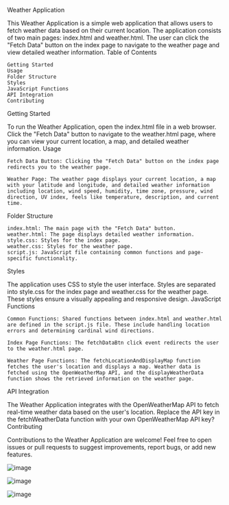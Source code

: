Weather Application

This Weather Application is a simple web application that allows users to fetch weather data based on their current location. The application consists of two main pages: index.html and weather.html. The user can click the "Fetch Data" button on the index page to navigate to the weather page and view detailed weather information.
Table of Contents

    Getting Started
    Usage
    Folder Structure
    Styles
    JavaScript Functions
    API Integration
    Contributing

Getting Started

To run the Weather Application, open the index.html file in a web browser. Click the "Fetch Data" button to navigate to the weather.html page, where you can view your current location, a map, and detailed weather information.
Usage

    Fetch Data Button: Clicking the "Fetch Data" button on the index page redirects you to the weather page.

    Weather Page: The weather page displays your current location, a map with your latitude and longitude, and detailed weather information including location, wind speed, humidity, time zone, pressure, wind direction, UV index, feels like temperature, description, and current time.

Folder Structure

    index.html: The main page with the "Fetch Data" button.
    weather.html: The page displays detailed weather information.
    style.css: Styles for the index page.
    weather.css: Styles for the weather page.
    script.js: JavaScript file containing common functions and page-specific functionality.

Styles

The application uses CSS to style the user interface. Styles are separated into style.css for the index page and weather.css for the weather page. These styles ensure a visually appealing and responsive design.
JavaScript Functions

    Common Functions: Shared functions between index.html and weather.html are defined in the script.js file. These include handling location errors and determining cardinal wind directions.

    Index Page Functions: The fetchDataBtn click event redirects the user to the weather.html page.

    Weather Page Functions: The fetchLocationAndDisplayMap function fetches the user's location and displays a map. Weather data is fetched using the OpenWeatherMap API, and the displayWeatherData function shows the retrieved information on the weather page.

API Integration

The Weather Application integrates with the OpenWeatherMap API to fetch real-time weather data based on the user's location. Replace the API key in the fetchWeatherData function with your own OpenWeatherMap API key?
Contributing

Contributions to the Weather Application are welcome! Feel free to open issues or pull requests to suggest improvements, report bugs, or add new features.

![image](https://github.com/sainath161/Weather-API/assets/71361447/bc5a6ac2-6d7d-49cf-9485-f150895b07d0)

![image](https://github.com/sainath161/Weather-API/assets/71361447/063b2513-8c08-41bc-806b-8924a925c57a)

![image](https://github.com/sainath161/Weather-API/assets/71361447/d491fdd7-34ae-4cd0-8ad0-1b7ac4787116)

